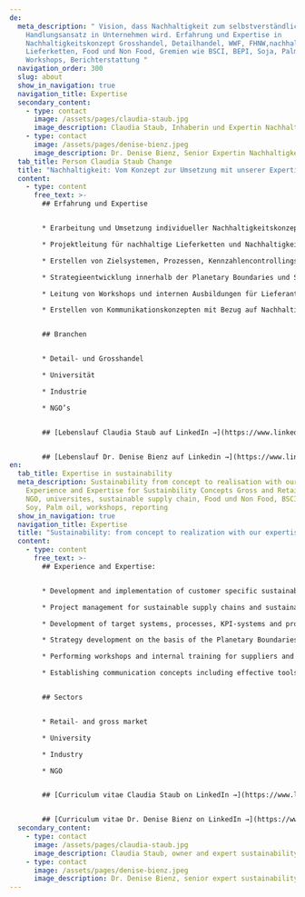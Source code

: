 ```yaml
---
de:
  meta_description: " Vision, dass Nachhaltigkeit zum selbstverständlichen
    Handlungsansatz in Unternehmen wird. Erfahrung und Expertise in
    Nachhaltigkeitskonzept Grosshandel, Detailhandel, WWF, FHNW,nachhaltige
    Lieferketten, Food und Non Food, Gremien wie BSCI, BEPI, Soja, Palmöl,
    Workshops, Berichterstattung "
  navigation_order: 300
  slug: about
  show_in_navigation: true
  navigation_title: Expertise
  secondary_content:
    - type: contact
      image: /assets/pages/claudia-staub.jpg
      image_description: Claudia Staub, Inhaberin und Expertin Nachhaltigkeit
    - type: contact
      image: /assets/pages/denise-bienz.jpeg
      image_description: Dr. Denise Bienz, Senior Expertin Nachhaltigkeit
  tab_title: Person Claudia Staub Change
  title: "Nachhaltigkeit: Vom Konzept zur Umsetzung mit unserer Expertise. "
  content:
    - type: content
      free_text: >-
        ## Erfahrung und Expertise


        * Erarbeitung und Umsetzung individueller Nachhaltigkeitskonzepte für Handel, Industrie, Gastronomie, Kultur und Universität

        * Projektleitung für nachhaltige Lieferketten und Nachhaltigkeitsstandards für Food und Non Food (Rohstoffe wie Kakao, Palmöl, Soja, Kaffee, Baumwolle sowie Textil)

        * Erstellen von Zielsystemen, Prozessen, Kennzahlencontrollings und Beschaffungsrichtlinien

        * Strategieentwicklung innerhalb der Planetary Boundaries und Sustainable Development Goals (SDG)

        * Leitung von Workshops und internen Ausbildungen für Lieferanten und Mitarbeitende

        * Erstellen von Kommunikationskonzepten mit Bezug auf Nachhaltigkeit in Unternehmen und die dazu erforderlichen Kommunikationsunterlagen


        ## Branchen


        * Detail- und Grosshandel

        * Universität

        * Industrie

        * NGO’s


        ## [Lebenslauf Claudia Staub auf LinkedIn →](https://www.linkedin.com/in/claudia-staub-0154ab44)


        ## [Lebenslauf Dr. Denise Bienz auf Linkedin →](https://www.linkedin.com/in/denise-bienz-septinus-31509986/)
en:
  tab_title: Expertise in sustainability
  meta_description: Sustainability from concept to realisation with our expertise.
    Experience and Expertise for Sustainbility Concepts Gross and Retail market,
    NGO, universites, sustainable supply chain, Food und Non Food, BSCI, BEPI,
    Soy, Palm oil, workshops, reporting
  show_in_navigation: true
  navigation_title: Expertise
  title: "Sustainability: from concept to realization with our expertise. "
  content:
    - type: content
      free_text: >-
        ## Experience and Expertise:


        * Development and implementation of customer specific sustainability concepts for trade, industry, gastronomy, and university

        * Project management for sustainable supply chains and sustainability standards for food and non-food (raw materials such as cocoa, palm oil, soya, coffee, cotton and textiles)

        * Development of target systems, processes, KPI-systems and procurement guidelines

        * Strategy development on the basis of the Planetary Boundaries and Sustainable Development Goals (SDG)

        * Performing workshops and internal training for suppliers and employees

        * Establishing communication concepts including effective tools


        ## Sectors


        * Retail- and gross market

        * University

        * Industry

        * NGO


        ## [Curriculum vitae Claudia Staub on LinkedIn →](https://www.linkedin.com/in/claudia-staub-0154ab44)


        ## [Curriculum vitae Dr. Denise Bienz on LinkedIn →](https://www.linkedin.com/in/denise-bienz-septinus-31509986/)
  secondary_content:
    - type: contact
      image: /assets/pages/claudia-staub.jpg
      image_description: Claudia Staub, owner and expert sustainability
    - type: contact
      image: /assets/pages/denise-bienz.jpeg
      image_description: Dr. Denise Bienz, senior expert sustainability
---
```

